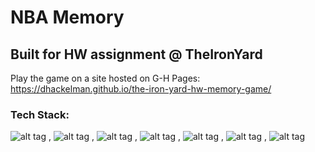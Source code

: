 # NBA Memory
## Built for HW assignment @ TheIronYard

Play the game on a site hosted on G-H Pages: https://dhackelman.github.io/the-iron-yard-hw-memory-game/

### Tech Stack: 
![alt tag](https://uploads.toptal.io/blog/category/logo/33/html5.png "HTML5") , 
![alt tag](http://www.010pixel.com/wp-content/uploads/2012/12/CSS3_Logo.png "CSS3") , 
![alt tag](https://avatars0.githubusercontent.com/u/317889?v=3&s=200 "SASS") , 
![alt tag](https://avatars2.githubusercontent.com/u/6200624?v=3&s=200 "Gulp") , 
![alt tag](https://cloudinary-a.akamaihd.net/bountysource/image/upload/d_noaoqqwxegvmulwus0un.png,c_pad,w_200,h_200,b_white/xi5anfbya76qvghcbxzp.png "NPM") , 
![alt tag](https://cloudinary-a.akamaihd.net/bountysource/image/upload/d_noaoqqwxegvmulwus0un.png,c_pad,w_200,h_200,b_white/daziwekjz74kbdogkvxd.png "Handlebars") , 
![alt tag](http://majweb.pl/images/post/jqueryn.png "jQuery")


